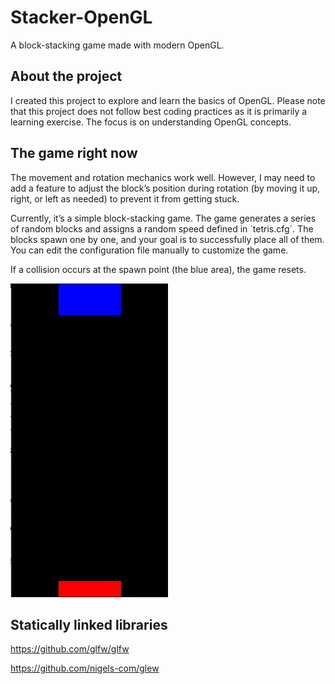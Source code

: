 
# Stacker-OpenGL

A block-stacking game made with modern OpenGL.

## About the project

I created this project to explore and learn the basics of OpenGL. Please note that this project does not follow best coding practices as it is primarily a learning exercise. The focus is on understanding OpenGL concepts.

## The game right now
The movement and rotation mechanics work well. However, I may need to add a feature to adjust the block’s position during rotation (by moving it up, right, or left as needed) to prevent it from getting stuck. 

Currently, it’s a simple block-stacking game. The game generates a series of random blocks and assigns a random speed defined in ´tetris.cfg´. The blocks spawn one by one, and your goal is to successfully place all of them. You can edit the configuration file manually to customize the game.

If a collision occurs at the spawn point (the blue area), the game resets.

![](TetrisGIF.gif)

## Statically linked libraries
https://github.com/glfw/glfw

https://github.com/nigels-com/glew

